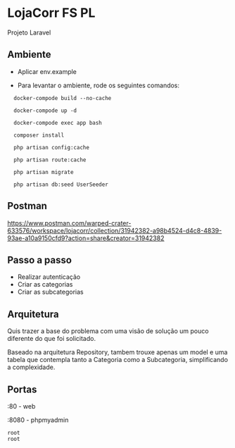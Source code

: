 
# LojaCorr FS PL

Projeto Laravel


## Ambiente

- Aplicar env.example

- Para levantar o ambiente, rode os seguintes comandos:

```
  docker-compode build --no-cache
```

```
  docker-compode up -d
```

```
  docker-compode exec app bash
```

```
  composer install
```

```
  php artisan config:cache
```

```
  php artisan route:cache
```

```
  php artisan migrate
```

```
  php artisan db:seed UserSeeder
```


## Postman

https://www.postman.com/warped-crater-633576/workspace/lojacorr/collection/31942382-a98b4524-d4c8-4839-93ae-a10a9150cfd9?action=share&creator=31942382


## Passo a passo

- Realizar autenticação
- Criar as categorias
- Criar as subcategorias

## Arquitetura

Quis trazer a base do problema com uma visão de solução um pouco diferente do que foi solicitado.

Baseado na arquitetura Repository, tambem trouxe apenas um model e uma tabela que contempla tanto a Categoria como a Subcategoria, simplificando a complexidade.
## Portas

:80 - web

:8080 - phpmyadmin
```
root
root
```